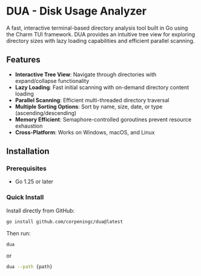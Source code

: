 # DUA - Disk Usage Analyzer

A fast, interactive terminal-based directory analysis tool built in Go using the Charm TUI framework. DUA provides an intuitive tree view for exploring directory sizes with lazy loading capabilities and efficient parallel scanning.

## Features

- **Interactive Tree View**: Navigate through directories with expand/collapse functionality
- **Lazy Loading**: Fast initial scanning with on-demand directory content loading
- **Parallel Scanning**: Efficient multi-threaded directory traversal
- **Multiple Sorting Options**: Sort by name, size, date, or type (ascending/descending)
- **Memory Efficient**: Semaphore-controlled goroutines prevent resource exhaustion
- **Cross-Platform**: Works on Windows, macOS, and Linux

## Installation

### Prerequisites
- Go 1.25 or later

### Quick Install

Install directly from GitHub:
```bash
go install github.com/corpeningc/dua@latest
```

Then run:
```bash
dua
```
or

``` bash
dua --path {path}
```
